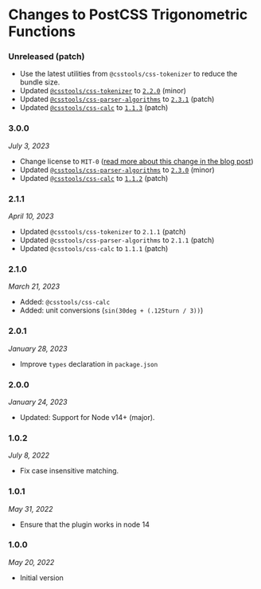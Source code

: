 # Changes to PostCSS Trigonometric Functions

### Unreleased (patch)

- Use the latest utilities from `@csstools/css-tokenizer` to reduce the bundle size.
- Updated [`@csstools/css-tokenizer`](https://github.com/csstools/postcss-plugins/tree/main/packages/css-tokenizer) to [`2.2.0`](https://github.com/csstools/postcss-plugins/tree/main/packages/css-tokenizer/CHANGELOG.md#220) (minor)
- Updated [`@csstools/css-parser-algorithms`](https://github.com/csstools/postcss-plugins/tree/main/packages/css-parser-algorithms) to [`2.3.1`](https://github.com/csstools/postcss-plugins/tree/main/packages/css-parser-algorithms/CHANGELOG.md#231) (patch)
- Updated [`@csstools/css-calc`](https://github.com/csstools/postcss-plugins/tree/main/packages/css-calc) to [`1.1.3`](https://github.com/csstools/postcss-plugins/tree/main/packages/css-calc/CHANGELOG.md#113) (patch)

### 3.0.0

_July 3, 2023_

- Change license to `MIT-0` ([read more about this change in the blog post](https://preset-env.cssdb.org/blog/license-change/))
- Updated [`@csstools/css-parser-algorithms`](https://github.com/csstools/postcss-plugins/tree/main/packages/css-parser-algorithms) to [`2.3.0`](https://github.com/csstools/postcss-plugins/tree/main/packages/css-parser-algorithms/CHANGELOG.md#230) (minor)
- Updated [`@csstools/css-calc`](https://github.com/csstools/postcss-plugins/tree/main/packages/css-calc) to [`1.1.2`](https://github.com/csstools/postcss-plugins/tree/main/packages/css-calc/CHANGELOG.md#112) (patch)

### 2.1.1

_April 10, 2023_

- Updated `@csstools/css-tokenizer` to `2.1.1` (patch)
- Updated `@csstools/css-parser-algorithms` to `2.1.1` (patch)
- Updated `@csstools/css-calc` to `1.1.1` (patch)

### 2.1.0

_March 21, 2023_

- Added: `@csstools/css-calc`
- Added: unit conversions (`sin(30deg + (.125turn / 3))`)

### 2.0.1

_January 28, 2023_

- Improve `types` declaration in `package.json`

### 2.0.0

_January 24, 2023_

- Updated: Support for Node v14+ (major).

### 1.0.2

_July 8, 2022_

- Fix case insensitive matching.

### 1.0.1

_May 31, 2022_

- Ensure that the plugin works in node 14

### 1.0.0

_May 20, 2022_

- Initial version
